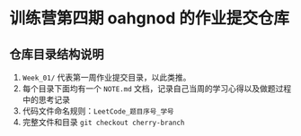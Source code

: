 # 训练营第四期 oahgnod 的作业提交仓库

## 仓库目录结构说明

1. `Week_01/` 代表第一周作业提交目录，以此类推。
2. 每个目录下面均有一个 `NOTE.md` 文档，记录自己当周的学习心得以及做题过程中的思考记录
3. 代码文件命名规则：`LeetCode_题目序号_学号`
4. 完整文件和目录 `git checkout cherry-branch`
